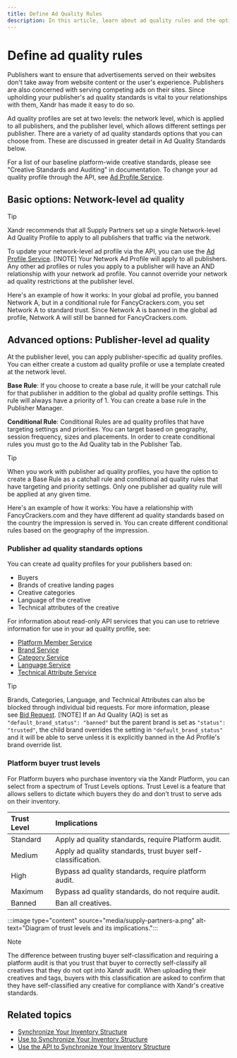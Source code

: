 ```yaml
---
title: Define Ad Quality Rules
description: In this article, learn about ad quality rules and the options available for network-level and publisher-level ad quality.
---
```


# Define ad quality rules

Publishers want to ensure that advertisements served on their websites don't take away from website content or the user's experience.
Publishers are also concerned with serving competing ads on their sites. Since upholding your publisher's ad quality standards is vital to your relationships with them, Xandr has made it easy to do so.

Ad quality profiles are set at two levels: the network level, which is applied to all publishers, and the publisher level, which allows
different settings per publisher. There are a variety of ad quality standards options that you can choose from. These are discussed in greater detail in Ad Quality Standards below.

For a list of our baseline platform-wide creative standards, please see "Creative Standards and Auditing" in documentation. To change your ad quality profile through the API, see [Ad Profile Service](../digital-platform-api/ad-profile-service.md).

## Basic options: Network-level ad quality

> [!TIP]
> Xandr recommends that all Supply Partners set up a single Network-level Ad Quality Profile to apply to all publishers that traffic via the network.
>
> To update your network-level ad profile via the API, you can use the [Ad Profile Service](../digital-platform-api/ad-profile-service.md).
> [!NOTE]
> Your Network Ad Profile will apply to all publishers. Any other ad profiles or rules you apply to a publisher will have an AND relationship with your network ad profile. You cannot override your network ad quality restrictions at the publisher level.  
>
> Here's an example of how it works: In your global ad profile, you banned Network A, but in a conditional rule for FancyCrackers.com, you set Network A to standard trust. Since Network A is banned in the global ad profile, Network A will still be banned for FancyCrackers.com.

## Advanced options: Publisher-level ad quality

At the publisher level, you can apply publisher-specific ad quality profiles. You can either create a custom ad quality profile or use a
template created at the network level.

**Base Rule**: If you choose to create a base rule, it will be your catchall rule for that publisher in addition to the global ad quality
profile settings. This rule will always have a priority of 1. You can create a base rule in the Publisher Manager.

**Conditional Rule**: Conditional Rules are ad quality profiles that have targeting settings and priorities. You can target based on
geography, session frequency, sizes and placements. In order to create conditional rules you must go to the Ad Quality tab in the Publisher Tab.

> [!TIP]
> When you work with publisher ad quality profiles, you have the option to create a Base Rule as a catchall rule and conditional ad quality rules that have targeting and priority settings. Only one publisher ad quality rule will be applied at any given time.  
>
> Here's an example of how it works: You have a relationship with FancyCrackers.com and they have different ad quality standards based on
> the country the impression is served in. You can create different conditional rules based on the geography of the impression.

### Publisher ad quality standards options

You can create ad quality profiles for your publishers based on:

- Buyers
- Brands of creative landing pages
- Creative categories
- Language of the creative
- Technical attributes of the creative

For information about read-only API services that you can use to retrieve information for use in your ad quality profile, see:

- [Platform Member Service](../digital-platform-api/platform-member-service.md)
- [Brand Service](../digital-platform-api/brand-service.md)
- [Category Service](../digital-platform-api/category-service.md)
- [Language Service](../digital-platform-api/language-service.md)
- [Technical Attribute Service](../digital-platform-api/technical-attribute-service.md)

> [!TIP]
> Brands, Categories, Language, and Technical Attributes can also be blocked through individual bid requests. For more information, please see [Bid Request](bid-request.md).
> [!NOTE]
> If an Ad Quality (AQ) is set as `"default_brand_status": "banned"` but the parent brand is set as `"status": "trusted"`, the child brand overrides the setting in `"default_brand_status"` and it will be able to serve unless it is explicitly banned in the Ad Profile's brand override list.

### Platform buyer trust levels

For Platform buyers who purchase inventory via the Xandr Platform, you can select from a spectrum of Trust Levels options. Trust Level is a feature that allows sellers to dictate which buyers they do and don’t trust to serve ads on their inventory.

| Trust Level | Implications |
|:---|:---|
| Standard | Apply ad quality standards, require Platform audit. |
| Medium | Apply ad quality standards, trust buyer self-classification. |
| High | Bypass ad quality standards, require platform audit. |
| Maximum | Bypass ad quality standards, do not require audit. |
| Banned | Ban all creatives. |

:::image type="content" source="media/supply-partners-a.png" alt-text="Diagram of trust levels and its implications.":::

> [!NOTE]
> The difference between trusting buyer self-classification and requiring a platform audit is that you trust that buyer to correctly self-classify all creatives that they do not opt into Xandr audit. When uploading their creatives and tags, buyers with this classification are asked to confirm that they have self-classified any creative for compliance with Xandr's creative standards.

## Related topics

- [Synchronize Your Inventory Structure](synchronize-your-inventory-structure.md)
- [Use to Synchronize Your Inventory Structure](use-the-ui-to-synchronize-your-inventory-structure.md)
- [Use the API to Synchronize Your Inventory Structure](use-the-api-to-synchronize-your-inventory-structure.md)
